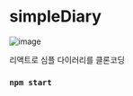 # simpleDiary
![image](https://user-images.githubusercontent.com/86208370/178137068-a9a5773f-a2c8-4b66-ba85-876573f30fdd.png)

리액트로 심플 다이러리를 클론코딩


### `npm start`


